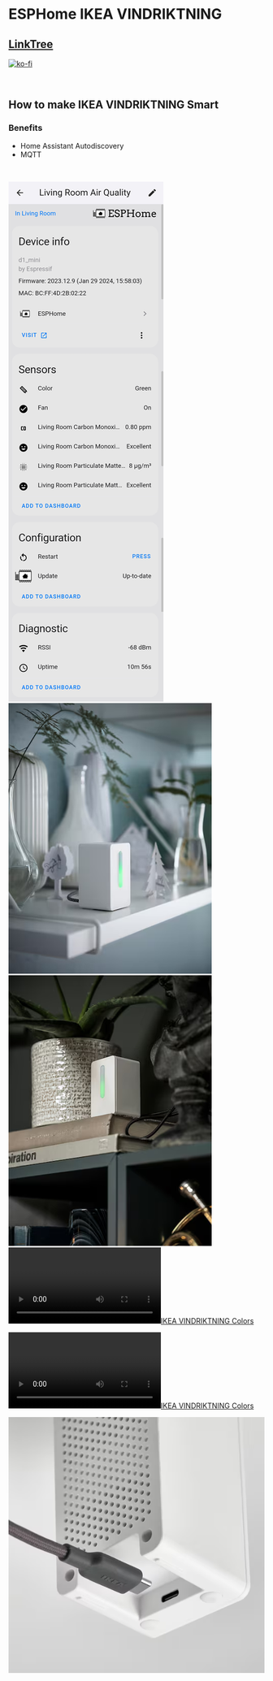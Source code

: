 # ESPHome IKEA VINDRIKTNING

## [LinkTree](https://linktr.ee/DzurisHome)

[![ko-fi](https://ko-fi.com/img/githubbutton_sm.svg)](https://ko-fi.com/N4N6M7OX3)

</br>

## How to make IKEA VINDRIKTNING Smart

### Benefits
- Home Assistant Autodiscovery
- MQTT

</br>

![Home Assistant ESPHome Integration Living Room Air Quality](https://github.com/DzurisHome/ESPHome-IKEA-VINDRIKTNING/blob/main/Home%20Assistant%20ESPHome%20Integration%20Living%20Room%20Air%20Quality.png)
![IKEA VINDRIKTNING on the Shelf](https://github.com/DzurisHome/ESPHome-IKEA-VINDRIKTNING/blob/main/IKEA%20VINDRIKTNING%20on%20the%20Shelf.png)
![IKEA VINDRIKTNING on the second](https://github.com/DzurisHome/ESPHome-IKEA-VINDRIKTNING/blob/main/IKEA%20VINDRIKTNING%20on%20the%20second%20Shelf.png)
[![IKEA VINDRIKTNING Colors](https://github.com/DzurisHome/ESPHome-IKEA-VINDRIKTNING/blob/main/IKEA%20VINDRIKTNING%20Colors.mp4)](https://github.com/DzurisHome/ESPHome-IKEA-VINDRIKTNING/blob/main/IKEA%20VINDRIKTNING%20Colors.mp4)

[![IKEA VINDRIKTNING Colors](https://www.ikea.com/pvid/1069524_fe001610.mp4)](https://www.ikea.com/pvid/1069524_fe001610.mp4)

![IKEA VINDRIKTNING USB-C](https://github.com/DzurisHome/ESPHome-IKEA-VINDRIKTNING/blob/main/IKEA%20VINDRIKTNING%20USB-C.png)
